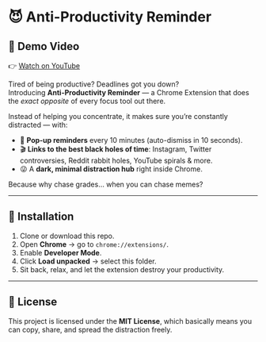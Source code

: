 # 😈 Anti-Productivity Reminder

## 🎥 Demo Video  
👉 [Watch on YouTube](https://youtu.be/dQw4w9WgXcQ)


Tired of being productive? Deadlines got you down?  
Introducing **Anti-Productivity Reminder** — a Chrome Extension that does the *exact opposite* of every focus tool out there.  

Instead of helping you concentrate, it makes sure you’re constantly distracted — with:  
- 🚨 **Pop-up reminders** every 10 minutes (auto-dismiss in 10 seconds).  
- 🎬 **Links to the best black holes of time**: Instagram, Twitter controversies, Reddit rabbit holes, YouTube spirals & more.  
- 😜 A **dark, minimal distraction hub** right inside Chrome.  

Because why chase grades… when you can chase memes?  

---

## 🚀 Installation  
1. Clone or download this repo.  
2. Open **Chrome** → go to `chrome://extensions/`.  
3. Enable **Developer Mode**.  
4. Click **Load unpacked** → select this folder.  
5. Sit back, relax, and let the extension destroy your productivity.  

---

## 📜 License  
This project is licensed under the **MIT License**, which basically means you can copy, share, and spread the distraction freely.  
